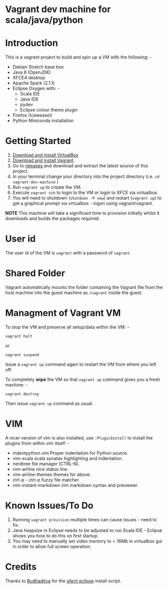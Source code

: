 Vagrant dev machine for scala/java/python
=========================================

# Introduction

This is a vagrant project to build and spin up a VM with the following: -

* Debian Stretch base box
* Java 8 (OpenJDK)
* XFCE4 desktop
* Apache Spark (2.1.1)
* Eclipse Oxygen with: -
    - Scala IDE
    - Java IDE
    - pydev
    - Eclipse colour theme plugin
* Firefox (Iceweasel)
* Python Miniconda installation

# Getting Started

1. [Download and install VirtualBox](https://www.virtualbox.org/wiki/Downloads)
2. [Download and install Vagrant](http://www.vagrantup.com/downloads.html).
3. Go to [releases](https://github.com/martinprobson/vagrant-dev-machine/releases) and download and extract the latest source of this project.
5. In your terminal change your directory into the project directory (i.e. `cd vagrant-dev-machine` )
6. Run ```vagrant up``` to create the VM.
7. Execute ```vagrant ssh``` to login to the VM or login to XFCE via virtualbox.
8. You will need to shutdown (`shutdown -P now`) and restart (`vagrant up`) to get a graphical prompt via virtualbox - logon using vagrant/vagrant.

 **NOTE** This machine will take a significant time to provision initially whilst it downloads and builds the packages required.

# User id

The user id of the VM is `vagrant` with a password of `vagrant`.

# Shared Folder

Vagrant automatically mounts the folder containing the Vagrant file from the host machine into
the guest machine as `/vagrant` inside the guest.


# Managment of Vagrant VM

To stop the VM and preserve all setup/data within the VM: -

```
vagrant halt
```

or

```
vagrant suspend
```

Issue a `vagrant up` command again to restart the VM from where you left off.

To completely **wipe** the VM so that `vagrant up` command gives you a fresh machine: -

```
vagrant destroy
```

Then issue `vagrant up` command as usual.

# VIM

A nicer version of vim is also installed, use `:PluginInstall` to install the plugins from within vim itself: -

- indentpython.vim Proper indentation for Python source.
- vim-scala scala synatax highlighting and indentation.
- nerdtree file manager (CTRL-N).
- vim-airline nice status line.
- vim-airline-themes themes for above.
- ctrl-p - ctrl-p fuzzy file matcher.
- vim-instant-markdown vim markdown syntax and previewer.

# Known Issues/To Do

1. Running `vagrant provision` multiple times can cause issues - need to fix.
2. Java heapsize in Eclipse needs to be adjusted to run Scala IDE - Eclipse shows you how to do this on first startup.
3. You may need to manually set video memory to > 16Mb in virtualbox gui in order to allow full screen operation. 

# Credits

Thanks to [Budhaditya](https://github.com/budhash) for the [silent eclipse](https://github.com/budhash/install-eclipse) install script.

